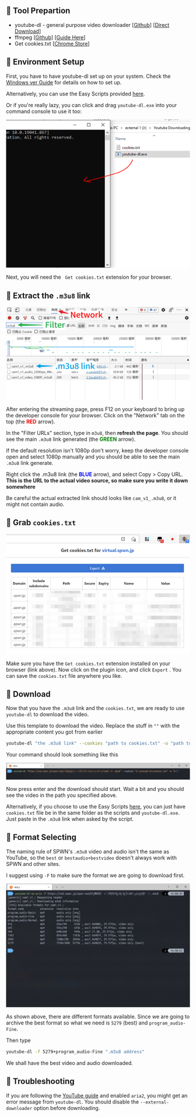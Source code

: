 ## 🔨 Tool Prepartion

- youtube-dl - general purpose video downloader [[Github](https://github.com/ytdl-org/youtube-dl)] [[Direct Download](https://github.com/ytdl-org/youtube-dl/releases/download/2021.06.06/youtube-dl.exe)]
- ffmpeg [[Github](https://github.com/FFmpeg/FFmpeg)] [[Guide Here](http://blog.gregzaal.com/how-to-install-ffmpeg-on-windows/)]
- Get cookies.txt [[Chrome Store](https://chrome.google.com/webstore/detail/get-cookiestxt/bgaddhkoddajcdgocldbbfleckgcbcid)]

## 🎪 Environment Setup

First, you have to have youtube-dl set up on your system. Check the [Windows ver Guide](YouTube.md) for details on how to set up.

Alternatively, you can use the Easy Scripts provided [here](/scripts).

Or if you're really lazy, you can click and drag `youtube-dl.exe` into your command console to use it too:

![cmd drag](/assets/clickdrag.PNG)

Next, you will need the ` Get cookies.txt` extension for your browser.

## 📝 Extract the `.m3u8` link

![step](/assets/search.jpg)

After entering the streaming page, press F12 on your keyboard to bring up the developer console for your browser. Click on the "Network" tab on the top (the <b><font color="red">RED</font></b> arrow).

In the "Filter URLs" section, type in `m3u8`, then **refresh the page**. You should see the main `.m3u8` link generated (the <b><font color="green">GREEN</font></b> arrow).

If the default resolution isn't 1080p don't worry, keep the developer console open and select 1080p manually and you should be able to see the main `.m3u8` link generate.

Right click the .m3u8 link (the <b><font color="blue">BLUE</font></b> arrow), and select Copy > Copy URL. **This is the URL to the actual video source, so make sure you write it down somewhere**

Be careful the actual extracted link should looks like `cam_v1_.m3u8`, or it might not contain audio.

## 🍪 Grab `cookies.txt`

![cookies](/assets/cookiestxt.jpg)

Make sure you have the `Get cookies.txt` extension installed on your browser (link above). Now click on the plugin icon, and click `Export` . You can save the `cookies.txt` file anywhere you like.

## 💾 Download

Now that you have the `.m3u8` link and the `cookies.txt`, we are ready to use `youtube-dl` to download the video. 

Use this template to download the video. Replace the stuff in `""` with the appropriate content you got from earlier

```bash
youtube-dl "the .m3u8 link" --cookies "path to cookies.txt" -o "path to where you want to save the video"
```

Your command should look something like this

![downloadlink](/assets/downloadlink.jpg)

Now press enter and the download should start. Wait a bit and you should see the video in the path you specified above.

Alternatively, if you choose to use the Easy Scripts [here](/scripts), you can just have `cookies.txt` file be in the same folder as the scripts and `youtube-dl.exe`. Just paste in the `.m3u8` link when asked by the script.

## 🎥 Format Selecting

The naming rule of SPWN's `.m3u8` video and audio isn't the same as YouTube, so the `best` or `bestaudio+bestvideo` doesn't always work with SPWN and other sites.

I suggest using `-F` to make sure the format we are going to download first.

![format](/assets/format.jpg)

As shown above, there are different formats available. Since we are going to archive the best format so what we need is `5279` (best) and `program_audio-Fine`.

Then type

```bash
youtube-dl -f 5279+program_audio-Fine ".m3u8 address"
```

We shall have the best video and audio downloaded.

## 🎯 Troubleshooting

If you are following the [YouTube guide](/General/YouTube.md) and enabled `aria2`, you might get an error message from `youtube-dl`. You should disable the `--external-downloader` option before downloading.
